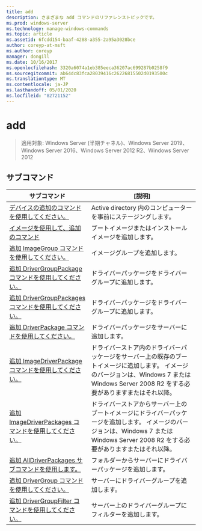```yaml
---
title: add
description: さまざまな add コマンドのリファレンストピックです。
ms.prod: windows-server
ms.technology: manage-windows-commands
ms.topic: article
ms.assetid: 6fcdd154-baaf-4288-a355-2a95a3028bce
author: coreyp-at-msft
ms.author: coreyp
manager: dongill
ms.date: 10/16/2017
ms.openlocfilehash: 3320a6074a1eb385eeca36207ac699287b0258f9
ms.sourcegitcommit: ab64dc83fca28039416c26226815502d0193500c
ms.translationtype: MT
ms.contentlocale: ja-JP
ms.lasthandoff: 05/01/2020
ms.locfileid: "82721152"
---
```

# <a name="add"></a>add

> 適用対象: Windows Server (半期チャネル)、Windows Server 2019、Windows Server 2016、Windows Server 2012 R2、Windows Server 2012

## <a name="subcommands"></a>サブコマンド
|サブコマンド|[説明]|
|-------|--------|
|[デバイスの追加のコマンドを使用してください。](using-the-add-device-command.md)|Active directory 内のコンピューターを事前にステージングします。|
|[イメージを使用して、追加のコマンド](using-the-add-image-command.md)|ブートイメージまたはインストールイメージを追加します。|
|[追加 ImageGroup コマンドを使用してください。](using-the-add-imagegroup-command.md)|イメージグループを追加します。|
|[追加 DriverGroupPackage コマンドを使用してください。](using-the-add-drivergrouppackage-command.md)|ドライバーパッケージをドライバーグループに追加します。|
|[追加 DriverGroupPackages コマンドを使用してください。](using-the-add-drivergrouppackages-command.md)|ドライバーパッケージをドライバーグループに追加します。|
|[追加 DriverPackage コマンドを使用してください。](using-the-add-driverpackage-command.md)|ドライバーパッケージをサーバーに追加します。|
|[追加 ImageDriverPackage コマンドを使用してください。](using-the-add-imagedriverpackage-command.md)|ドライバーストア内のドライバーパッケージをサーバー上の既存のブートイメージに追加します。 イメージのバージョンは、Windows 7 または Windows Server 2008 R2 をする必要がありますまたはそれ以降。|
|[追加 ImageDriverPackages コマンドを使用してください。](using-the-add-imagedriverpackages-command.md)|ドライバーストアからサーバー上のブートイメージにドライバーパッケージを追加します。 イメージのバージョンは、Windows 7 または Windows Server 2008 R2 をする必要がありますまたはそれ以降。|
|[追加 AllDriverPackages サブコマンドを使用します。](using-the-add-alldriverpackages-subcommand.md)|フォルダーからサーバーにドライバーパッケージを追加します。|
|[追加 DriverGroup コマンドを使用してください。](using-the-add-drivergroup-command.md)|サーバーにドライバーグループを追加します。|
|[追加 DriverGroupFilter コマンドを使用してください。](using-the-add-drivergroupfilter-command.md)|サーバー上のドライバーグループにフィルターを追加します。|
